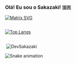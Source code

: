### Olá! Eu sou o Sakazaki! 🇧🇷

[![Matrix SVG](https://raw.githubusercontent.com/rodrigograca31/rodrigograca31/master/matrix.svg)](https://www.youtube.com/watch?v=SDkAGkd4NLc) 

<p>
  <h2 align="center"><b></b></h2>
</p>

[![Top Langs](https://github-readme-stats.vercel.app/api/top-langs/?username=DevSakazaki)](https://github.com/anuraghazra/github-readme-stats)

 ##

<p>
  <h2 align="center"><b></b></h2>
</p>

<p>&nbsp;<img align="center" src="https://github-readme-stats.vercel.app/api?username=DevSakazaki&show_icons=true&locale=en" alt="DevSakazaki" /></p>

 <div> 
 
 
  ![Snake animation](https://github.com/DevSakazaki/github-contribution-grid-snake.svg)
 
</div>

